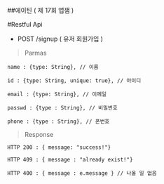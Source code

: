 ##에이틴 ( 제 17회 앱잼 )

#Restful Api

* POST /signup ( 유저 회원가입 )

> Parmas

    name : {type: String}, // 이름

    id : {type: String, unique: true}, // 아이디

    email : {type: String}, // 이메일

    passwd : {type : String}, // 비밀번호

    phone : {type : String}, // 폰번호

> Response

    HTTP 200 : { message: "success!"}

    HTTP 409 : { message : "already exist!"}

    HTTP 400 : { message : e.message } // 나올 일 없음

